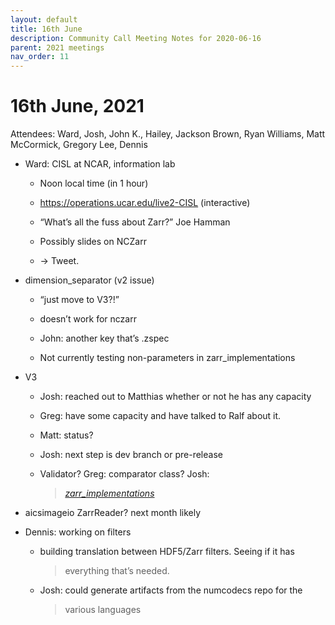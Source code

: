 ```yaml
---
layout: default
title: 16th June
description: Community Call Meeting Notes for 2020-06-16
parent: 2021 meetings
nav_order: 11
---
```


# 16th June, 2021

Attendees: Ward, Josh, John K., Hailey, Jackson Brown, Ryan Williams,
Matt McCormick, Gregory Lee, Dennis

-   Ward: CISL at NCAR, information lab

    -   Noon local time (in 1 hour)

    -   https://operations.ucar.edu/live2-CISL (interactive)

    -   “What’s all the fuss about Zarr?” Joe Hamman

    -   Possibly slides on NCZarr

    -   → Tweet.

-   dimension_separator (v2 issue)

    -   “just move to V3?!”

    -   doesn’t work for nczarr

    -   John: another key that’s .zspec

    -   Not currently testing non-parameters in zarr_implementations

-   V3

    -   Josh: reached out to Matthias whether or not he has any capacity

    -   Greg: have some capacity and have talked to Ralf about it.

    -   Matt: status?

    -   Josh: next step is dev branch or pre-release

    -   Validator? Greg: comparator class? Josh:
        > [*zarr_implementations*](https://github.com/zarr-developers/zarr_implementations)

-   aicsimageio ZarrReader? next month likely

-   Dennis: working on filters

    -   building translation between HDF5/Zarr filters. Seeing if it has
        > everything that’s needed.

    -   Josh: could generate artifacts from the numcodecs repo for the
        > various languages

